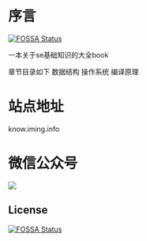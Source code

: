# 序言
[![FOSSA Status](https://app.fossa.io/api/projects/git%2Bgithub.com%2FmySoul8012%2FSE-Basic-knowledge.svg?type=shield)](https://app.fossa.io/projects/git%2Bgithub.com%2FmySoul8012%2FSE-Basic-knowledge?ref=badge_shield)

一本关于se基础知识的大全book

章节目录如下
数据结构
操作系统
编译原理

# 站点地址
know.iming.info

# 微信公众号

![](./qrcode_for_gh_9901b36b3b0e_258.jpg)

## License
[![FOSSA Status](https://app.fossa.io/api/projects/git%2Bgithub.com%2FmySoul8012%2FSE-Basic-knowledge.svg?type=large)](https://app.fossa.io/projects/git%2Bgithub.com%2FmySoul8012%2FSE-Basic-knowledge?ref=badge_large)